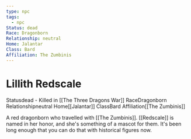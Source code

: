 ```yaml
---
type: npc
tags:
  - npc
Status: dead
Race: Dragonborn
Relationship: neutral
Home: Jalantar
Class: Bard
Affiliation: The Zumbinis
---
```


# Lillith Redscale

<span class="dataview inline-field"><span class="inline-field-key">Status</span><span class="inline-field-value">dead</span></span> - Killed in [[The Three Dragons War]]
<span class="dataview inline-field"><span class="inline-field-key">Race</span><span class="inline-field-value">Dragonborn</span></span>
<span class="dataview inline-field"><span class="inline-field-key">Relationship</span><span class="inline-field-value">neutral</span></span>
<span class="dataview inline-field"><span class="inline-field-key">Home</span><span class="inline-field-value">[[Jalantar]]</span></span>
<span class="dataview inline-field"><span class="inline-field-key">Class</span><span class="inline-field-value">Bard</span></span> 
<span class="dataview inline-field"><span class="inline-field-key">Affiliation</span><span class="inline-field-value">[[The Zumbinis]]</span></span>
 
A red dragonborn who travelled with [[The Zumbinis]]. [[Redscale]] is named in her honor, and she's something of a mascot for them. It's been long enough that you can do that with historical figures now.

